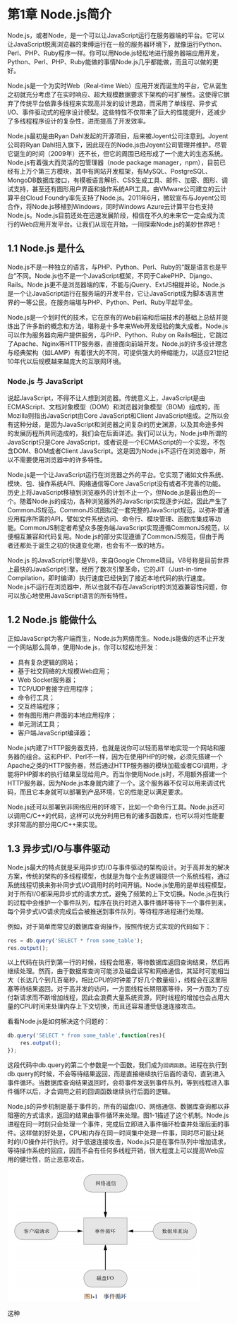

# 第1章 Node.js简介

Node.js，或者Node，是一个可以让JavaScript运行在服务器端的平台。它可以让JavaScript脱离浏览器的束缚运行在一般的服务器环境下，就像运行Python、Perl、PHP、Ruby程序一样。你可以用Node.js轻松地进行服务器端应用开发，Python、Perl、PHP、Ruby能做的事情Node.js几乎都能做，而且可以做的更好。

Node.js是一个为实时Web（Real-time Web）应用开发而诞生的平台，它从诞生之初就充分考虑了在实时响应、超大规模数据要求下架构的可扩展性。这使得它摒弃了传统平台依靠多线程来实现高并发的设计思路，而采用了单线程、异步式I/O、事件驱动式的程序设计模型。这些特性不仅带来了巨大的性能提升，还减少了多线程程序设计的复杂性，进而提高了开发效率。

Node.js最初是由Ryan Dahl发起的开源项目，后来被Joyent公司注意到。Joyent公司将Ryan Dahl招入旗下，因此现在的Node.js由Joyent公司管理并维护。尽管它诞生的时间（2009年）还不长，但它的周围已经形成了一个庞大的生态系统。Node.js有着强大而灵活的包管理器（node package manager，npm），目前已经有上万个第三方模块，其中有网站开发框架，有MySQL、PostgreSQL、MongoDB数据库接口，有模板语言解析、CSS生成工具、邮件、加密、图形、调试支持，甚至还有图形用户界面和操作系统API工具。由VMware公司建立的云计算平台Cloud Foundry率先支持了Node.js。2011年6月，微软宣布与Joyent公司合作，将Node.js移植到Windows，同时Windows Azure云计算平台也支持Node.js。Node.js目前还处在迅速发展阶段，相信在不久的未来它一定会成为流行的Web应用开发平台。让我们从现在开始，一同探索Node.js的美妙世界吧！

## 1.1 Node.js 是什么

Node.js不是一种独立的语言，与PHP、Python、Perl、Ruby的“既是语言也是平台”不同。Node.js也不是一个JavaScript框架，不同于CakePHP、Django、Rails。Node.js更不是浏览器端的库，不能与jQuery、ExtJS相提并论。Node.js是一个让JavaScript运行在服务端的开发平台，它让JavaScript成为脚本语言世界的一等公民，在服务端堪与PHP、Python、Perl、Ruby平起平坐。

Node.js是一个划时代的技术，它在原有的Web前端和后端技术的基础上总结并提炼出了许多新的概念和方法，堪称是十多年来Web开发经验的集大成者。Node.js可以作为服务器向用户提供服务，与PHP、Python、Ruby on Rails相比，它跳过了Apache、Nginx等HTTP服务器，直接面向前端开发。Node.js的许多设计理念与经典架构（如LAMP）有着很大的不同，可提供强大的伸缩能力，以适应21世纪10年代以后规模越来越庞大的互联网环境。

### Node.js 与 JavaScript

说起JavaScript，不得不让人想到浏览器。传统意义上，JavaScript是由ECMAScript、文档对象模型（DOM）和浏览器对象模型（BOM）组成的，而Mozilla则指出JavaScript由Core JavaScript和Client JavaScript组成。之所以会有这种分歧，是因为JavaScript和浏览器之间复杂的历史渊源，以及其命途多舛的发展历程所共同造成的，我们会在后面详述。我们可以认为，Node.js中所谓的JavaScript只是Core JavaScript，或者说是一个ECMAScript的一个实现，不包含DOM、BOM或者Client JavaScript。这是因为Node.js不运行在浏览器中，所以不需要使用浏览器中的许多特性。

Node.js是一个让JavaScript运行在浏览器之外的平台。它实现了诸如文件系统、模块、包、操作系统API、网络通信等Core JavaScript没有或者不完善的功能。历史上将JavaScript移植到浏览器外的计划不止一个，但Node.js是最出色的一个。随着Node.js的成功，各种浏览器外的JavaScript实现逐步兴起，因此产生了CommonJS规范。CommonJS试图拟定一套完整的JavaScript规范，以弥补普通应用程序所需的API，譬如文件系统访问、命令行、模块管理、函数库集成等功能。CommonJS制定者希望众多服务端JavaScript实现遵循CommonJS规范，以便相互兼容和代码复用。Node.js的部分实现遵循了CommonJS规范，但由于两者还都处于诞生之初的快速变化期，也会有不一致的地方。

Node.js 的JavaScript引擎是V8，来自Google Chrome项目。V8号称是目前世界上最快的JavaScript引擎，经历了数次引擎革命，它的JIT（Just-in-time Compilation，即时编译）执行速度已经快到了接近本地代码的执行速度。Node.js不运行在浏览器中，所以也就不存在JavaScript的浏览器兼容性问题，你可以放心地使用JavaScript语言的所有特性。

## 1.2 Node.js 能做什么

正如JavaScript为客户端而生，Node.js为网络而生。Node.js能做的远不止开发一个网站那么简单，使用Node.js，你可以轻松地开发：

* 具有复杂逻辑的网站；
* 基于社交网络的大规模Web应用；
* Web Socket服务器；
* TCP/UDP套接字应用程序；
* 命令行工具；
* 交互终端程序；
* 带有图形用户界面的本地应用程序；
* 单元测试工具；
* 客户端JavaScript编译器；

Node.js内建了HTTP服务器支持，也就是说你可以轻而易举地实现一个网站和服务器的组合。这和PHP、Perl不一样，因为在使用PHP的时候，必须先搭建一个Apache之类的HTTP服务器，然后通过HTTP服务器的模块加载或者CGI调用，才能将PHP脚本的执行结果呈现给用户。而当你使用Node.js时，不用额外搭建一个HTTP服务器，因为Node.js本身就内建了一个。这个服务器不仅可以用来调试代码，而且它本身就可以部署到产品环境，它的性能足以满足要求。

Node.js还可以部署到非网络应用的环境下，比如一个命令行工具。Node.js还可以调用C/C++的代码，这样可以充分利用已有的诸多函数库，也可以将对性能要求非常高的部分用C/C++来实现。

## 1.3 异步式I/O与事件驱动

Node.js最大的特点就是采用异步式I/O与事件驱动的架构设计。对于高并发的解决方案，传统的架构的多线程模型，也就是为每个业务逻辑提供一个系统线程，通过系统线程切换来弥补同步式I/O调用时的时间开销。Node.js使用的是单线程模型，对于所有I/O都采用异步式的请求方式，避免了频繁的上下文切换。Node.js在执行的过程中会维护一个事件队列，程序在执行时进入事件循环等待下一个事件到来，每个异步式I/O请求完成后会被推送到事件队列，等待程序进程进行处理。

例如，对于简单而常见的数据库查询操作，按照传统方式实现的代码如下：

```javascript
res = db.query('SELECT * from some_table');
res.output();
```

以上代码在执行到第一行的时候，线程会阻塞，等待数据库返回查询结果，然后再继续处理。然而，由于数据库查询可能涉及磁盘读写和网络通信，其延时可能相当大（长达几个到几百毫秒，相比CPU的时钟差了好几个数量级），线程会在这里阻塞等待结果返回。对于高并发的访问，一方面线程长期阻塞等待，另一方面为了应付新请求而不断增加线程，因此会浪费大量系统资源，同时线程的增加也会占用大量的CPU时间来处理内存上下文切换，而且还容易遭受低速连接攻击。

看看Node.js是如何解决这个问题的：

```javascript
db.query('SELECT * from some_table',function(res){
    res.output();
});
```

这段代码中db.query的第二个参数是一个函数，我们成为`回调函数`。进程在执行到db.query的时候，不会等待结果返回，而是直接继续执行后面的语句，直到进入事件循环。当数据库查询结果返回时，会将事件发送到事件队列，等到线程进入事件循环以后，才会调用之前的回调函数继续执行后面的逻辑。

Node.js的异步机制是基于事件的，所有的磁盘I/O、网络通信、数据库查询都以非阻塞的方式请求，返回的结果由事件循环来处理。图1-1描述了这个机制。Node.js进程在同一时刻只会处理一个事件，完成后立即进入事件循环检查并处理后面的事件。这样做的好处是，CPU和内存在同一时间集中处理一件事，同时尽可能让耗时的I/O操作并行执行。对于低速连接攻击，Node.js只是在事件队列中增加请求，等待操作系统的回应，因而不会有任何多线程开销，很大程度上可以提高Web应用的健壮性，防止恶意攻击。

![1549869796508](assets/1549869796508.png)

这种